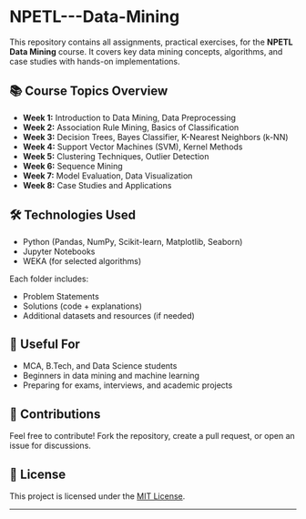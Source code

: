 # NPETL---Data-Mining

This repository contains all assignments, practical exercises,  for the **NPETL Data Mining** course. It covers key data mining concepts, algorithms, and case studies with hands-on implementations.

## 📚 Course Topics Overview

- **Week 1:** Introduction to Data Mining, Data Preprocessing
- **Week 2:** Association Rule Mining, Basics of Classification
- **Week 3:** Decision Trees, Bayes Classifier, K-Nearest Neighbors (k-NN)
- **Week 4:** Support Vector Machines (SVM), Kernel Methods
- **Week 5:** Clustering Techniques, Outlier Detection
- **Week 6:** Sequence Mining
- **Week 7:** Model Evaluation, Data Visualization
- **Week 8:** Case Studies and Applications

## 🛠️ Technologies Used

- Python (Pandas, NumPy, Scikit-learn, Matplotlib, Seaborn)
- Jupyter Notebooks
- WEKA (for selected algorithms)


Each folder includes:
- Problem Statements
- Solutions (code + explanations)
- Additional datasets and resources (if needed)



## 📌 Useful For

- MCA, B.Tech, and Data Science students
- Beginners in data mining and machine learning
- Preparing for exams, interviews, and academic projects

## 🤝 Contributions

Feel free to contribute! Fork the repository, create a pull request, or open an issue for discussions.

## 📄 License

This project is licensed under the [MIT License](LICENSE).

---

